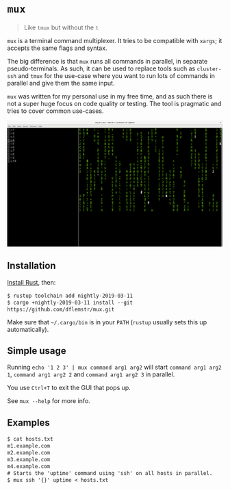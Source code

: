 # `mux`

> Like `tmux` but without the `t`

`mux` is a terminal command multiplexer.  It tries to be compatible with `xargs`; it accepts the same flags and syntax.

The big difference is that `mux` runs all commands in parallel, in separate pseudo-terminals.  As such, it can be used to
replace tools such as `cluster-ssh` and `tmux` for the use-case where you want to run lots of commands in parallel and give
them the same input.

`mux` was written for my personal use in my free time, and as such there is not a super huge focus on code quality or testing.
The tool is pragmatic and tries to cover common use-cases.

![screenshot](mux.png)

## Installation

[Install Rust](https://rustup.rs/), then:

```
$ rustup toolchain add nightly-2019-03-11
$ cargo +nightly-2019-03-11 install --git https://github.com/dflemstr/mux.git
```

Make sure that `~/.cargo/bin` is in your `PATH` (`rustup` usually sets this up automatically).

## Simple usage

Running `echo '1 2 3' | mux command arg1 arg2` will start `command arg1 arg2 1`, `command arg1 arg2 2` and `command arg1 arg2 3`
in parallel.

You use `Ctrl+T` to exit the GUI that pops up.

See `mux --help` for more info.

## Examples

```
$ cat hosts.txt
m1.example.com
m2.example.com
m3.example.com
m4.example.com
# Starts the 'uptime' command using 'ssh' on all hosts in parallel.
$ mux ssh '{}' uptime < hosts.txt
```
